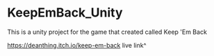 # KeepEmBack_Unity
This is a unity project for the game that created called Keep 'Em Back

https://deanthing.itch.io/keep-em-back
live link^
